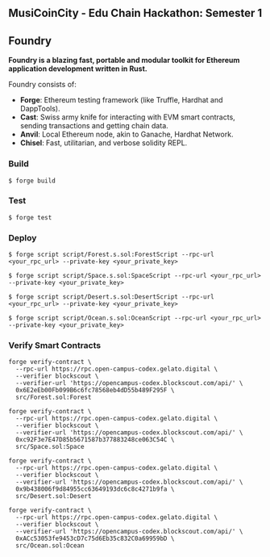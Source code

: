 ## MusiCoinCity - Edu Chain Hackathon: Semester 1

## Foundry

**Foundry is a blazing fast, portable and modular toolkit for Ethereum application development written in Rust.**

Foundry consists of:

-   **Forge**: Ethereum testing framework (like Truffle, Hardhat and DappTools).
-   **Cast**: Swiss army knife for interacting with EVM smart contracts, sending transactions and getting chain data.
-   **Anvil**: Local Ethereum node, akin to Ganache, Hardhat Network.
-   **Chisel**: Fast, utilitarian, and verbose solidity REPL.


### Build

```shell
$ forge build
```

### Test

```shell
$ forge test
```

### Deploy

```shell
$ forge script script/Forest.s.sol:ForestScript --rpc-url <your_rpc_url> --private-key <your_private_key>
```
```shell
$ forge script script/Space.s.sol:SpaceScript --rpc-url <your_rpc_url> --private-key <your_private_key>
```
```shell
$ forge script script/Desert.s.sol:DesertScript --rpc-url <your_rpc_url> --private-key <your_private_key>
```
```shell
$ forge script script/Ocean.s.sol:OceanScript --rpc-url <your_rpc_url> --private-key <your_private_key>
```

### Verify Smart Contracts

```shell
forge verify-contract \
  --rpc-url https://rpc.open-campus-codex.gelato.digital \
  --verifier blockscout \
  --verifier-url 'https://opencampus-codex.blockscout.com/api/' \
  0x6E2eEb00Fb099B6c6fc78568eb4dD55b489F295F \
  src/Forest.sol:Forest
```
```shell
forge verify-contract \
  --rpc-url https://rpc.open-campus-codex.gelato.digital \
  --verifier blockscout \
  --verifier-url 'https://opencampus-codex.blockscout.com/api/' \
  0xc92F3e7E47D85b5671587b377883248ce063C54C \
  src/Space.sol:Space
```
```shell
forge verify-contract \
  --rpc-url https://rpc.open-campus-codex.gelato.digital \
  --verifier blockscout \
  --verifier-url 'https://opencampus-codex.blockscout.com/api/' \
  0x9b438006f9d84955cc63649193dc6c8c4271b9fa \
  src/Desert.sol:Desert
```
```shell
forge verify-contract \
  --rpc-url https://rpc.open-campus-codex.gelato.digital \
  --verifier blockscout \
  --verifier-url 'https://opencampus-codex.blockscout.com/api/' \
  0xACc53053fe9453cD7c75d6Eb35c832C0a69959bD \
  src/Ocean.sol:Ocean
```
